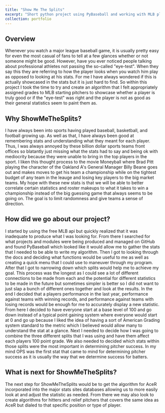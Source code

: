 ```yaml
---
title: "Show Me The Splits"
excerpt: "Short python project using PyBaseball and working with MLB players statistics, specifically their "splits" or stats in certain scenarios to create a new general stat for starting pitchers."
collection: portfolio
---
```


Overview
---
Whenever you watch a major league baseball game, it is usually pretty easy for even the most casual of fans to tell at a few glances whether or not someone might be good. However, have you ever noticed people talking about professional athletes not passing the so-called "eye-test". When they say this they are referring to how the player looks when you watch him play as opposed to looking at his stats. For me I have always wondered if this is actually showcased in the stats but it is just hard to find. So within this project I took the time to try and create an algorithm that I felt appropriately assigned grades to MLB starting pitchers to showcase whether a player is truly good or if the "eye-test" was right and the player is not as good as their general statistics seem to paint them as.

Why ShowMeTheSplits?
---
I have always been into sports having played baseball, basketball, and football growing up. As well as that, I have always been good at remembering stats and understanding what they meant for each player. Thus, I was always annoyed by these billion dollar sports teams front offices so blatantly just missing what the stats had to say and being ok with mediocrity because they were unable to bring in the top players in the sport. I liken this thought process to the movie Moneyball where Brad Pitt playing the character of the Oakland A's General Manager Billy Beane goes out and makes moves to get his team a championship while on the tightest budget of any team in the leauge and losing key players to the big market teams. My hope with these new stats is that we will be able to better correlate certain statistics and roster makeups to what it takes to win a championship instead of the big guessing game that always seems to be going on. The goal is to limit randomness and give teams a sense of direction.

How did we go about our project?
---
I started by using the free MLB api but quickly realized that it was inadequate to produce what I was looking for. From there I searched for what projects and modules were being produced and managed on GitHub and found PyBaseball which looked like it would allow me to gather the stats that I needed to be able to write my algorithm. Then I got to looking through the docs and deciding what functions would be useful to me as well as creating a quick menu that I could use to maneuver through my program. After that I got to narrowing down which splits would help me to achieve my goal. This process was the longest as I could see a lot of different connections to be made from each and the potential for different statistics to be made in the future but sometimes simpler is better so I did not want to just slap a bunch of different ones together and look at the results. In the end I decided that a players performance in the last year, performance against teams with winning records, and performance against teams with losing records would be enough for me to accurately display a new statistic. From here I decided to have everyone start at a base level of 100 and go down instead of a typical point gaining system where everyone would start at 0 and go up because I liked the idea of having a sort of American Grading system standard to the metric which I believed would allow many to understand the stat at a glance. Next I needed to decide how I was going to combine the three different splits that I was using and have them affect each players 100 point grade. We also needed to decided which stats within those splits were the most important in determining pitcher success. In my mind OPS was the first stat that came to mind for determining pitcher success as it is usually the way that we determine success for batters.

What is next for ShowMeTheSplits?
---
The next step for ShowMeTheSplits would be to get the algorithm for AceR incorporated into the major stats sites databases allowing us to more easily look at and adjust the statistic as needed. From there we may also look to create algorithms for hitters and relief pitchers that covers the same idea as AceR but dialed to that specific position or type of player.